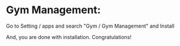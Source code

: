 Gym Management:
=========================================================

Go to Setting / apps and search "Gym / Gym Management" and Install

And, you are done with installation. Congratulations!
